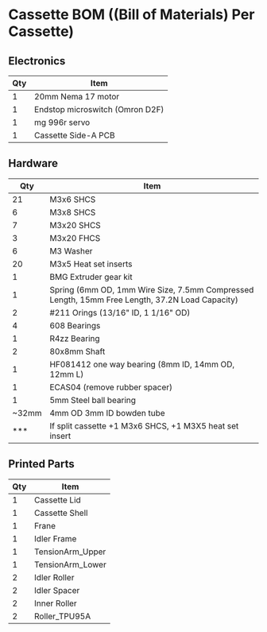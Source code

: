 # Cassette BOM ((Bill of Materials)  Per Cassette)

## Electronics
| Qty | Item                            |
|-----|---------------------------------|
| 1   | 20mm Nema 17 motor              |
| 1   | Endstop microswitch (Omron D2F) |
| 1   | mg 996r servo                   |
| 1   | Cassette Side-A PCB             |

## Hardware
|  Qty  | Item                                                                                           |
|-------|------------------------------------------------------------------------------------------------|
|  21   | M3x6 SHCS                                                                                      |
|  6    | M3x8 SHCS                                                                                      |
|  7    | M3x20 SHCS                                                                                     |
|  3    | M3x20 FHCS                                                                                     |
|  6    | M3 Washer                                                                                      |
|  20   | M3x5 Heat set inserts                                                                          |
|  1    | BMG Extruder gear kit                                                                          |
|  1    | Spring (6mm OD, 1mm Wire Size, 7.5mm Compressed Length, 15mm Free Length, 37.2N Load Capacity) |
|  2    | #211 Orings (13/16" ID, 1 1/16" OD)                                                            |
|  4    | 608 Bearings                                                                                   |
|  1    | R4zz Bearing                                                                                   |
|  2    | 80x8mm Shaft                                                                                   |
|  1    | HF081412 one way bearing (8mm ID, 14mm OD, 12mm L)                                             |
|  1    | ECAS04 (remove rubber spacer)                                                                  |
|  1    | 5mm Steel ball bearing                                                                         |
| ~32mm | 4mm OD 3mm ID bowden tube                                                                      |
| ***   | If split cassette +1 M3x6 SHCS, +1 M3X5 heat set insert                                        |

## Printed Parts
| Qty | Item                  |
|-----|-----------------------|
| 1   | Cassette Lid          |
| 1   | Cassette Shell        |
| 1   | Frane                 |
| 1   | Idler Frame           |
| 1   | TensionArm_Upper      |
| 1   | TensionArm_Lower      |
| 2   | Idler Roller          |
| 2   | Idler Spacer          |
| 2   | Inner Roller          |
| 2   | Roller_TPU95A         |

